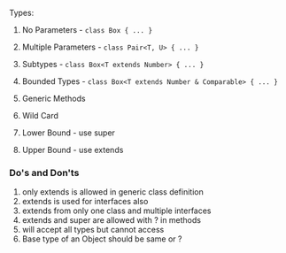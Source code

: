 Types:
1. No Parameters - `class Box { ... }`
2. Multiple Parameters - `class Pair<T, U> { ... }`
3. Subtypes - `class Box<T extends Number> { ... }`
4. Bounded Types - `class Box<T extends Number & Comparable> { ... }` 

1. Generic Methods
2. Wild Card
3. Lower Bound - use  super
4. Upper Bound - use extends


### Do's and Don'ts
1. only extends is allowed in generic class definition
2. extends is used for interfaces also
3. extends from only one class and multiple interfaces
4. extends and super are allowed with ? in methods
5. <?> will accept all types but cannot access
6. Base type of an Object should be same or ?